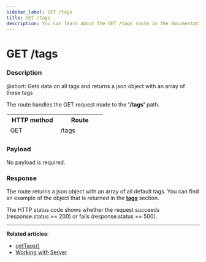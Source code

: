 ```yaml
---
sidebar_label: GET /tags
title: GET /tags
description: You can learn about the GET /tags route in the documentation of the DHTMLX JavaScript To Do List library. Browse developer guides and API reference, try out code examples and live demos, and download a free 30-day evaluation version of DHTMLX To Do List.
---
```


# GET /tags

### Description

@short: Gets data on all tags and returns a json object with an array of these tags

The route handles the GET request made to the **'/tags'** path.

<table style="border: 1px solid white; border-collapse: collapse; width:50%">
<thead style="border: 1px solid white; border-collapse: collapse;">
<th style="width:25%">HTTP method</th>
<th style="width:25%">Route</th>
</thead>
<tbody style="border: 1px solid white; border-collapse: collapse">
<tr>
<td>GET</td>
<td>/tags</td>
</tr>
</tbody>
</table>

### Payload

No payload is required.

### Response

The route returns a json object with an array of all default tags. 
You can find an example of the object that is returned in the [**tags**](api/configs/tags_config.md) section.

The HTTP status code shows whether the request succeeds (response.status == 200) or fails (response.status == 500).

---

**Related articles**:

- [getTags()](api/rest_api/methods/gettags_method.md)
- [Working with Server](guides/working_with_server.md)